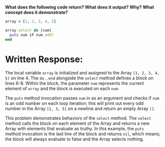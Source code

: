 **What does the following code return? What does it output? Why? What concept does it demonstrate?**

```ruby
array = [1, 2, 3, 4, 5]

array.select do |num|
  puts num if num.odd?
end
```
# Written Response:

The local variable `array` is initialized and assigned to the Array `[1, 2, 3, 4, 5]` on line 4. The `do..end` alongside the `select` method defines a block on lines 6-8. Within the block, the parameter `num` represents the current element of `array` and the block is executed on each `num`.

The `puts` method invocation passes `num` in as an argument and checks if `num` is an odd number on each loop iteration; this will print out every odd number in the Array `[1, 3, 5]` on a newline and return an empty Array `[]`.

This problem demonstrates behaviors of the `select` method. The `select` method calls the block on each element of the Array and returns a new Array with elements that evaluate as truthy. In this example, the `puts` method invocation is the last line of the block and returns `nil`, which means; the block will always evaluate to false and the Array selects nothing.

